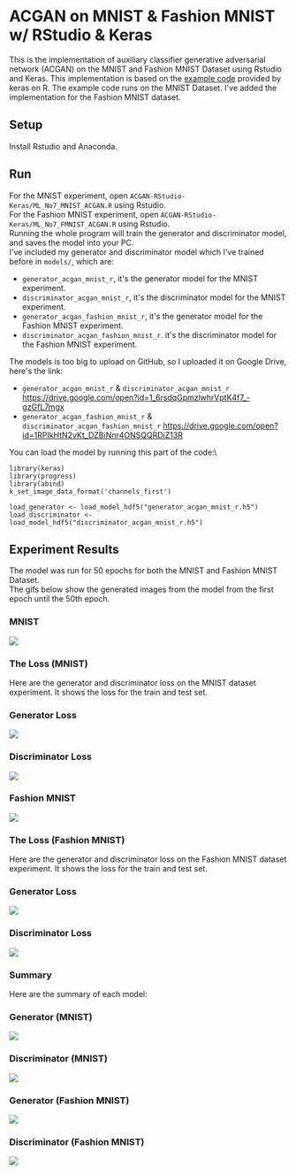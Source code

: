 # ACGAN on MNIST & Fashion MNIST w/ RStudio & Keras
This is the implementation of auxiliary classifier generative adversarial network (ACGAN) on the MNIST and Fashion MNIST Dataset using Rstudio and Keras. This implementation is based on the [example code](https://keras.rstudio.com/articles/examples/mnist_acgan.html) provided by keras on R. The example code runs on the MNIST Dataset. I've added the implementation for the Fashion MNIST dataset.

## Setup
Install Rstudio and Anaconda.

## Run
For the MNIST experiment, open `ACGAN-RStudio-Keras/ML_No7_MNIST_ACGAN.R` using Rstudio.\
For the Fashion MNIST experiment, open `ACGAN-RStudio-Keras/ML_No7_FMNIST_ACGAN.R` using Rstudio.\
Running the whole program will train the generator and discriminator model, and saves the model into your PC.\
I've included my generator and discriminator model which I've trained before in `models/`, which are:
* `generator_acgan_mnist_r`, it's the generator model for the MNIST experiment.
* `discriminator_acgan_mnist_r`, it's the discriminator model for the MNIST experiment.
* `generator_acgan_fashion_mnist_r`, it's the generator model for the Fashion MNIST experiment.
* `discriminator_acgan_fashion_mnist_r`. it's the discriminator model for the Fashion MNIST experiment.

The models is too big to upload on GitHub, so I uploaded it on Google Drive, here's the link:
* `generator_acgan_mnist_r` & `discriminator_acgan_mnist_r` https://drive.google.com/open?id=1_6rsdqGpmzlwhrVptK4f7_-gzGfL7mgx
* `generator_acgan_fashion_mnist_r` & `discriminator_acgan_fashion_mnist_r` https://drive.google.com/open?id=1RPIkHtN2vKt_DZBiNnr4ONSQQRDiZ13R

You can load the model by running this part of the code:\
```
library(keras)
library(progress)
library(abind)
k_set_image_data_format('channels_first')

load_generator <- load_model_hdf5("generator_acgan_mnist_r.h5")
load_discriminator <- load_model_hdf5("discriminator_acgan_mnist_r.h5")
```

## Experiment Results
The model was run for 50 epochs for both the MNIST and Fashion MNIST Dataset.\
The gifs below show the generated images from the model from the first epoch until the 50th epoch.

### MNIST
![](screenshots/ACGAN-MNIST.gif)

### The Loss (MNIST)
Here are the generator and discriminator loss on the MNIST dataset experiment. It shows the loss for the train and test set.

### Generator Loss
![](screenshots/MNIST-generator-loss.png)

### Discriminator Loss
![](screenshots/MNIST-discriminator-loss.png)

### Fashion MNIST
![](screenshots/ACGAN-FMNIST.gif)

### The Loss (Fashion MNIST)
Here are the generator and discriminator loss on the Fashion MNIST dataset experiment. It shows the loss for the train and test set.

### Generator Loss
![](screenshots/FMNIST-generator-loss.png)

### Discriminator Loss
![](screenshots/FMNIST-discriminator-loss.png)

### Summary 
Here are the summary of each model:

### Generator (MNIST)
![](screenshots/generator_mnist_summary.PNG)

### Discriminator (MNIST)
![](screenshots/discriminator_mnist_summary.PNG)

### Generator (Fashion MNIST)
![](screenshots/generator_fmnist_summary.PNG)

### Discriminator (Fashion MNIST)
![](screenshots/discriminator_fmnist_summary.PNG)
